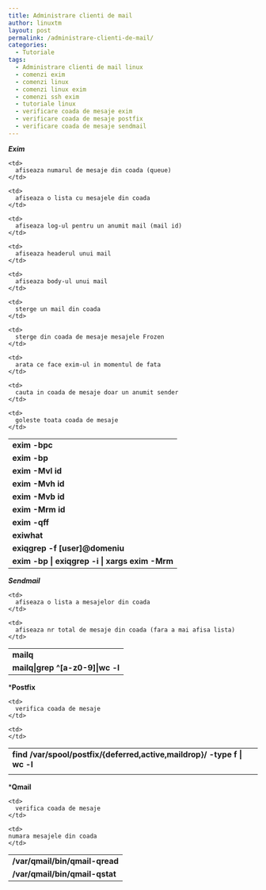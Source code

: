 ```yaml
---
title: Administrare clienti de mail
author: linuxtm
layout: post
permalink: /administrare-clienti-de-mail/
categories:
  - Tutoriale
tags:
  - Administrare clienti de mail linux
  - comenzi exim
  - comenzi linux
  - comenzi linux exim
  - comenzi ssh exim
  - tutoriale linux
  - verificare coada de mesaje exim
  - verificare coada de mesaje postfix
  - verificare coada de mesaje sendmail
---
```

***Exim***

<table width="547" border="0">
  <tr>
    <td>
      <strong>exim -bpc</strong>
    </td>
    
    <td>
      afiseaza numarul de mesaje din coada (queue)
    </td>
  </tr>
  
  <tr>
    <td>
      <strong>exim -bp</strong>
    </td>
    
    <td>
      afiseaza o lista cu mesajele din coada
    </td>
  </tr>
  
  <tr>
    <td>
      <strong>exim -Mvl id</strong>
    </td>
    
    <td>
      afiseaza log-ul pentru un anumit mail (mail id)
    </td>
  </tr>
  
  <tr>
    <td>
      <strong>exim -Mvh id</strong>
    </td>
    
    <td>
      afiseaza headerul unui mail
    </td>
  </tr>
  
  <tr>
    <td>
      <strong>exim -Mvb id </strong>
    </td>
    
    <td>
      afiseaza body-ul unui mail
    </td>
  </tr>
  
  <tr>
    <td>
      <strong>exim -Mrm id</strong>
    </td>
    
    <td>
      sterge un mail din coada
    </td>
  </tr>
  
  <tr>
    <td>
      <strong>exim -qff</strong>
    </td>
    
    <td>
      sterge din coada de mesaje mesajele Frozen
    </td>
  </tr>
  
  <tr>
    <td>
      <strong>exiwhat</strong>
    </td>
    
    <td>
      arata ce face exim-ul in momentul de fata
    </td>
  </tr>
  
  <tr>
    <td>
      <strong> exiqgrep -f [user]@domeniu</strong>
    </td>
    
    <td>
      cauta in coada de mesaje doar un anumit sender
    </td>
  </tr>
  
  <tr>
    <td>
      <strong>exim -bp | exiqgrep -i | xargs exim -Mrm</strong>
    </td>
    
    <td>
      goleste toata coada de mesaje
    </td>
  </tr>
</table>

***Sendmail***

<table width="547" border="0">
  <tr>
    <td>
      <strong>mailq</strong>
    </td>
    
    <td>
      afiseaza o lista a mesajelor din coada
    </td>
  </tr>
  
  <tr>
    <td>
      <strong>mailq|grep ^[a-z0-9]|wc -l</strong>
    </td>
    
    <td>
      afiseaza nr total de mesaje din coada (fara a mai afisa lista)
    </td>
  </tr>
</table>

***Postfix</em>**</p> 

<table width="547" border="0">
  <tr>
    <td>
      <strong>find /var/spool/postfix/{deferred,active,maildrop}/ -type f | wc -l</strong>
    </td>
    
    <td>
      verifica coada de mesaje
    </td>
  </tr>
  
  <tr>
    <td>
      <strong> </strong>
    </td>
    
    <td>
    </td>
  </tr>
</table>


***Qmail</em>**</p> 

<table width="547" border="0">
  <tr>
    <td>
      <strong>/var/qmail/bin/qmail-qread</strong>
    </td>
    
    <td>
      verifica coada de mesaje
    </td>
  </tr>
  
  <tr>
    <td>
      <strong>/var/qmail/bin/qmail-qstat</strong>
    </td>
    
    <td>
    numara mesajele din coada
    </td>
  </tr>
</table>
